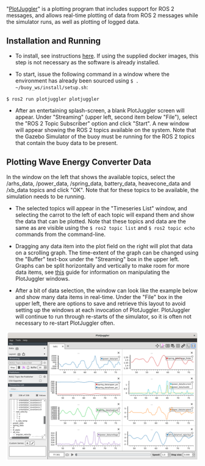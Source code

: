 "[PlotJuggler](https://www.plotjuggler.io/)" is a plotting program that includes support for ROS 2 messages, and allows real-time plotting of data from ROS 2 messages while the simulator runs, as well as plotting of logged data.  


## Installation and Running
- To install, see instructions [here](https://index.ros.org/p/plotjuggler/).  If using the supplied docker images, this step is not necessary as the software is already installed.

- To start, issue the following command in a window where the environment has already been sourced using ```$ . ~/buoy_ws/install/setup.sh```:

```
$ ros2 run plotjuggler plotjuggler 
```
 
- After an entertaining splash-screen, a blank PlotJuggler screen will appear. Under "Streaming" (upper left, second item below "File"), select the "ROS 2 Topic Subscriber" option and click "Start".  A new window will appear showing the ROS 2 topics available on the system.  Note that the Gazebo Simulator of the buoy must be running for the ROS 2 topics that contain the buoy data to be present.


## Plotting Wave Energy Converter Data
In the window on the left that shows the available topics, select the /arhs_data, /power_data, /spring_data, battery_data, heavecone_data and /xb_data topics and click "OK".  Note that for these topics to be available, the simulation needs to be running.

- The selected topics will appear in the "Timeseries List" window, and selecting the carrot to the left of each topic will expand them and show the data that can be plotted.  Note that these topics and data are the same as are visible using the ```$ ros2 topic list``` and ```$ ros2 topic echo``` commands from the command-line.

- Dragging any data item into the plot field on the right will plot that data on a scrolling graph. The time-extent of the graph can be changed using the "Buffer" text-box under the "Streaming" box in the upper left.  Graphs can be split horizontally and vertically to make room for more data items, see [this](https://facontidavide.github.io/PlotJuggler/visualization_howto/index.html) guide for information on manipulating the PlotJuggler windows.  

- After a bit of data selection, the window can look like the example below and show many data items in real-time.  Under the "File" box in the upper left, there are options to save and retrieve this layout to avoid setting up the windows at each invocation of PlotJuggler.  PlotJuggler will continue to run through re-starts of the simulator, so it is often not necessary to re-start PlotJuggler often.

![](images/PlotJuggler.png)

